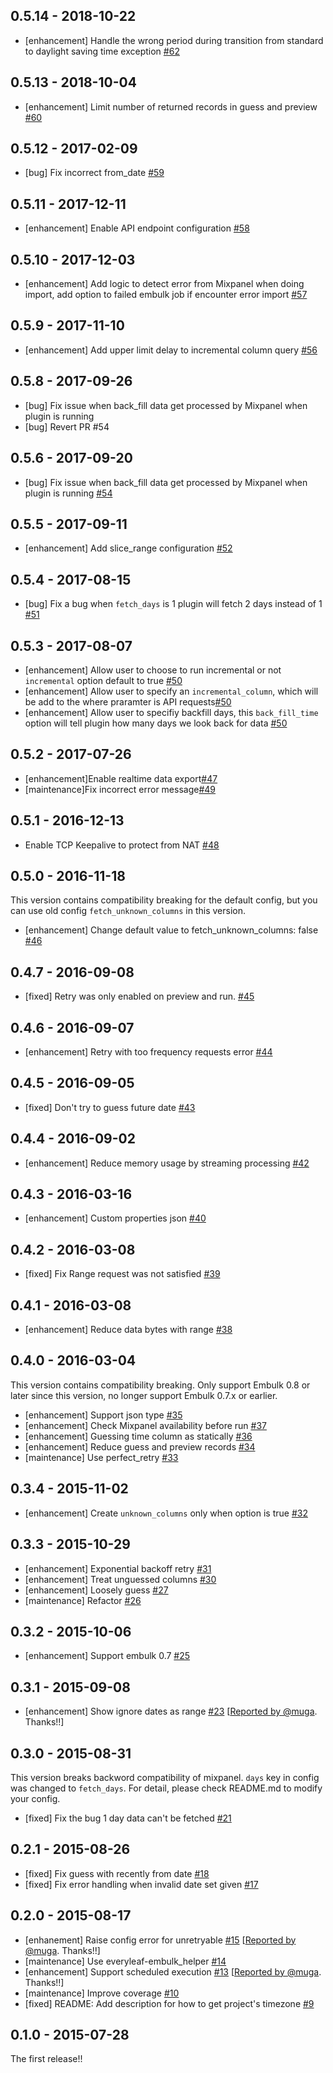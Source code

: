 ## 0.5.14 - 2018-10-22

* [enhancement] Handle the wrong period during transition from standard to daylight saving time exception [#62](https://github.com/treasure-data/embulk-input-mixpanel/pull/62)

## 0.5.13 - 2018-10-04

* [enhancement] Limit number of returned records in guess and preview [#60](https://github.com/treasure-data/embulk-input-mixpanel/pull/60)

## 0.5.12 - 2017-02-09

* [bug] Fix incorrect from_date [#59](https://github.com/treasure-data/embulk-input-mixpanel/pull/59)

## 0.5.11 - 2017-12-11

* [enhancement] Enable API endpoint configuration [#58](https://github.com/treasure-data/embulk-input-mixpanel/pull/58)

## 0.5.10 - 2017-12-03

* [enhancement] Add logic to detect error from Mixpanel when doing import, add option to failed embulk job if encounter error import [#57](https://github.com/treasure-data/embulk-input-mixpanel/pull/57)

## 0.5.9 - 2017-11-10

* [enhancement] Add upper limit delay to incremental column query [#56](https://github.com/treasure-data/embulk-input-mixpanel/pull/56)

## 0.5.8 - 2017-09-26

* [bug] Fix issue when back_fill data get processed by Mixpanel when plugin is running
* [bug] Revert PR #54

## 0.5.6 - 2017-09-20
* [bug] Fix issue when back_fill data get processed by Mixpanel when plugin is running [#54](https://github.com/treasure-data/embulk-input-mixpanel/pull/54)

## 0.5.5 - 2017-09-11
* [enhancement] Add slice_range configuration [#52](https://github.com/treasure-data/embulk-input-mixpanel/pull/52)

## 0.5.4 - 2017-08-15
* [bug] Fix a bug when `fetch_days` is 1 plugin will fetch 2 days instead of 1 [#51](https://github.com/treasure-data/embulk-input-mixpanel/pull/51)

## 0.5.3 - 2017-08-07
* [enhancement] Allow user to choose to run incremental or not `incremental` option default to true [#50](https://github.com/treasure-data/embulk-input-mixpanel/pull/50)
* [enhancement] Allow user to specify an `incremental_column`, which will be add to the where praramter is API requests[#50](https://github.com/treasure-data/embulk-input-mixpanel/pull/50)
* [enhancement] Allow user to specifiy backfill days, this `back_fill_time` option will tell plugin how many days we look back for data [#50](https://github.com/treasure-data/embulk-input-mixpanel/pull/50)


## 0.5.2 - 2017-07-26
* [enhancement]Enable realtime data export[#47](https://github.com/treasure-data/embulk-input-mixpanel/pull/47)  
* [maintenance]Fix incorrect error message[#49](https://github.com/treasure-data/embulk-input-mixpanel/pull/49)

## 0.5.1 - 2016-12-13
* Enable TCP Keepalive to protect from NAT [#48](https://github.com/treasure-data/embulk-input-mixpanel/pull/48)

## 0.5.0 - 2016-11-18
This version contains compatibility breaking for the default config, but you can use old config `fetch_unknown_columns` in this version.

* [enhancement] Change default value to fetch_unknown_columns: false [#46](https://github.com/treasure-data/embulk-input-mixpanel/pull/46)

## 0.4.7 - 2016-09-08
* [fixed] Retry was only enabled on preview and run. [#45](https://github.com/treasure-data/embulk-input-mixpanel/pull/45)

## 0.4.6 - 2016-09-07
* [enhancement] Retry with too frequency requests error [#44](https://github.com/treasure-data/embulk-input-mixpanel/pull/44)

## 0.4.5 - 2016-09-05
* [fixed] Don't try to guess future date [#43](https://github.com/treasure-data/embulk-input-mixpanel/pull/43)

## 0.4.4 - 2016-09-02
* [enhancement] Reduce memory usage by streaming processing [#42](https://github.com/treasure-data/embulk-input-mixpanel/pull/42)

## 0.4.3 - 2016-03-16
* [enhancement] Custom properties json [#40](https://github.com/treasure-data/embulk-input-mixpanel/pull/40)

## 0.4.2 - 2016-03-08
* [fixed] Fix Range request was not satisfied [#39](https://github.com/treasure-data/embulk-input-mixpanel/pull/39)

## 0.4.1 - 2016-03-08
* [enhancement] Reduce data bytes with range [#38](https://github.com/treasure-data/embulk-input-mixpanel/pull/38)

## 0.4.0 - 2016-03-04

This version contains compatibility breaking. Only support Embulk 0.8 or later since this version, no longer support Embulk 0.7.x or earlier.

* [enhancement] Support json type [#35](https://github.com/treasure-data/embulk-input-mixpanel/pull/35)
* [enhancement] Check Mixpanel availability before run [#37](https://github.com/treasure-data/embulk-input-mixpanel/pull/37)
* [enhancement] Guessing time column as statically [#36](https://github.com/treasure-data/embulk-input-mixpanel/pull/36)
* [enhancement] Reduce guess and preview records [#34](https://github.com/treasure-data/embulk-input-mixpanel/pull/34)
* [maintenance] Use perfect_retry [#33](https://github.com/treasure-data/embulk-input-mixpanel/pull/33)


## 0.3.4 - 2015-11-02

* [enhancement] Create `unknown_columns` only when option is true [#32](https://github.com/treasure-data/embulk-input-mixpanel/pull/32)

## 0.3.3 - 2015-10-29

* [enhancement] Exponential backoff retry [#31](https://github.com/treasure-data/embulk-input-mixpanel/pull/31)
* [enhancement] Treat unguessed columns [#30](https://github.com/treasure-data/embulk-input-mixpanel/pull/30)
* [enhancement] Loosely guess [#27](https://github.com/treasure-data/embulk-input-mixpanel/pull/27)
* [maintenance] Refactor [#26](https://github.com/treasure-data/embulk-input-mixpanel/pull/26)

## 0.3.2 - 2015-10-06

* [enhancement] Support embulk 0.7 [#25](https://github.com/treasure-data/embulk-input-mixpanel/pull/25)

## 0.3.1 - 2015-09-08

* [enhancement] Show ignore dates as range [#23](https://github.com/treasure-data/embulk-input-mixpanel/pull/23) [[Reported by @muga](https://github.com/treasure-data/embulk-input-mixpanel/issues/20). Thanks!!]

## 0.3.0 - 2015-08-31

This version breaks backword compatibility of mixpanel. `days` key in config was changed to `fetch_days`. For detail, please check README.md to modify your config.

* [fixed] Fix the bug 1 day data can't be fetched [#21](https://github.com/treasure-data/embulk-input-mixpanel/pull/21)

## 0.2.1 - 2015-08-26

* [fixed] Fix guess with recently from date [#18](https://github.com/treasure-data/embulk-input-mixpanel/pull/18)
* [fixed] Fix error handling when invalid date set given [#17](https://github.com/treasure-data/embulk-input-mixpanel/pull/17)

## 0.2.0 - 2015-08-17

* [enhanement] Raise config error for unretryable [#15](https://github.com/treasure-data/embulk-input-mixpanel/pull/15) [[Reported by @muga](https://github.com/treasure-data/embulk-input-mixpanel/issues/11). Thanks!!]
* [maintenance] Use everyleaf-embulk_helper [#14](https://github.com/treasure-data/embulk-input-mixpanel/pull/14)
* [enhancement] Support scheduled execution [#13](https://github.com/treasure-data/embulk-input-mixpanel/pull/13) [[Reported by @muga](https://github.com/treasure-data/embulk-input-mixpanel/issues/12). Thanks!!]
* [maintenance] Improve coverage [#10](https://github.com/treasure-data/embulk-input-mixpanel/pull/10)
* [fixed] README: Add description for how to get project's timezone [#9](https://github.com/treasure-data/embulk-input-mixpanel/pull/9)

## 0.1.0 - 2015-07-28

The first release!!
